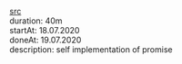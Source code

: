 [src](https://www.youtube.com/watch?v=SQMCtWnCxEA)
<br>duration: 40m
<br>startAt: 18.07.2020
<br>doneAt: 19.07.2020
<br>description: self implementation of promise
